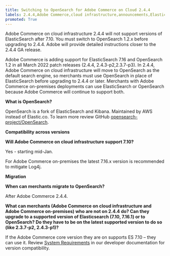 ```yaml
---
title: Switching to OpenSearch for Adobe Commerce on Cloud 2.4.4
labels: 2.4.4,Adobe Commerce,cloud infrastructure,announcements,Elasticsearch 7.10,End of Life,Opensearch 1.2.x
promoted: True
---
```


Adobe Commerce on cloud infrastructure 2.4.4 will not support versions of ElasticSearch after 7.10. You must switch to OpenSearch 1.2.x before upgrading to 2.4.4. Adobe will provide detailed instructions closer to the 2.4.4 GA release.

Adobe Commerce is adding support for ElasticSearch 7.16 and OpenSearch 1.2 in all March 2022 patch releases (2.4.4, 2.4.3-p2,2.3.7-p3). In 2.4.4, Adobe Commerce on cloud infrastructure will move to OpenSearch as the default search engine, so merchants must use OpenSearch in place of ElasticSearch before upgrading to 2.4.4 or later. Merchants with Adobe Commerce on-premises deployments can use ElasticSearch or OpenSearch because Adobe Commerce will continue to support both.

 **What is OpenSearch?**  

OpenSearch is a fork of ElasticSearch and Kibana. Maintained by AWS instead of Elastic.co. To learn more review GitHub [opensearch-project/OpenSearch](https://github.com/opensearch-project/OpenSearch).

**Compatibility across versions**

**Will Adobe Commerce on cloud infrastructure support 7.10?**

Yes - starting mid-Jan.

For Adobe Commerce on-premises the latest 7.16.x version is recommended to mitigate Log4j.

**Migration**

**When can merchants migrate to OpenSearch?**

After Adobe Commerce 2.4.4.

**What can merchants (Adobe Commerce on cloud infrastructure and Adobe Commerce on-premises) who are not on 2.4.4 do? Can they upgrade to a supported version of Elasticsearch (7.10, 7.16.1) or to OpenSearch? Do they have to be on the latest supported version to do so (like 2.3.7-p2, 2.4.3-p1)?**

 If the Adobe Commerce core version they are on supports ES 7.10 – they can use it. Review [System Requirements](https://devdocs.magento.com/guides/v2.4/install-gde/system-requirements.html) in our developer documentation for version compatibility.

